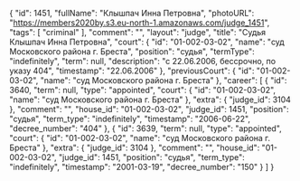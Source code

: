 {
    "id": 1451,
    "fullName": "Клышпач Инна Петровна",
    "photoURL": "https://members2020by.s3.eu-north-1.amazonaws.com/judge_1451",
    "tags": [
        "criminal"
    ],
    "comment": "",
    "layout": "judge",
    "title": "Судья Клышпач Инна Петровна",
    "court": {
        "id": "01-002-03-02",
        "name": "суд Московского района г. Бреста",
        "position": "судья",
        "termType": "indefinitely",
        "term": null,
        "description": "c 22.06.2006, бессрочно, по указу 404",
        "timestamp": "22.06.2006"
    },
    "previousCourt": {
        "id": "01-002-03-02",
        "name": "суд Московского района г. Бреста"
    },
    "career": [
        {
            "id": 3640,
            "term": null,
            "type": "appointed",
            "court": {
                "id": "01-002-03-02",
                "name": "суд Московского района г. Бреста"
            },
            "extra": {
                "judge_id": 3104
            },
            "comment": "",
            "house_id": "01-002-03-02",
            "judge_id": 1451,
            "position": "судья",
            "term_type": "indefinitely",
            "timestamp": "2006-06-22",
            "decree_number": "404"
        },
        {
            "id": 3639,
            "term": null,
            "type": "appointed",
            "court": {
                "id": "01-002-03-02",
                "name": "суд Московского района г. Бреста"
            },
            "extra": {
                "judge_id": 3104
            },
            "comment": "",
            "house_id": "01-002-03-02",
            "judge_id": 1451,
            "position": "судья",
            "term_type": "indefinitely",
            "timestamp": "2001-03-19",
            "decree_number": "150"
        }
    ]
}